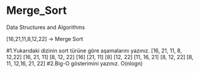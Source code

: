 # Merge_Sort
Data Structures and Algorithms

[16,21,11,8,12,22] -> Merge Sort

#1.Yukarıdaki dizinin sort türüne göre aşamalarını yazınız.
                              [16, 21, 11, 8, 12,22]
                  [16, 21, 11]                      [8, 12, 22]
              [16]            [21, 11]           [8]           [12, 22]
                  [11, 16, 21]                      [8, 12, 22]
                              [8, 11, 12,16, 21, 22]
#2.Big-O gösterimini yazınız.
O(nlogn)
